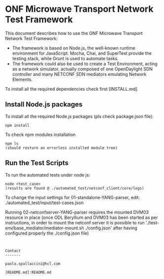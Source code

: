 ONF Microwave Transport Network Test Framework
==============================================

This document describes how to use the ONF Microwave Transport Network Test
Framework:
  - The framework is based on Node.js, the well-known runtime environment for
    JavaScript. Mocha, Chai, and SuperTest provide the testing stack, while
    Grunt is used to automate tasks.
  - The framework could also be used to create a Test Environment, acting as a
    network simulator, actually composed of one OpenDaylight SDN controller
    and many NETCONF SDN mediators emulating Network Elements.

To install all the required dependencies check first [INSTALL.md].

Install Node.js packages
------------------------

To install all the required Node.js packages (pls check package.json file):

```
npm install
```


To check npm modules installation

```
npm ls
(should resturn an errorless installed module tree)
```

Run the Test Scripts
----------------------------------

To run the automated tests under node js:

```
node <test_case>
(results are found @ ./automated_test/netconf_client/core/logs)
```

To change the input settings for 01-standalone-YANG-parser, edit: ./automated_test/input/test-cases.json

Running 02-netconfserver-YANG-parser requires the mounted DVM03 resource in place
(once ODL Beryllium and DVM03 has been started as per instructions, in order to mount the netconf server it is possible to run './test-env/base_mediator/mediator-mount.sh ./config.json' after having configured properly the ./config.json file)

```


Contact
-------

paolo.spallaccini@hcl.com

[README.md]:README.md

